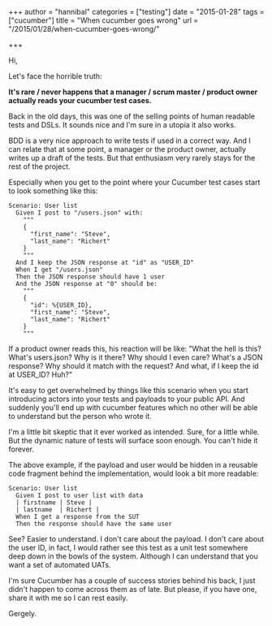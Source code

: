 +++
author = "hannibal"
categories = ["testing"]
date = "2015-01-28"
tags = ["cucumber"]
title = "When cucumber goes wrong"
url = "/2015/01/28/when-cucumber-goes-wrong/"

+++

Hi,

Let's face the horrible truth:

**It's rare / never happens that a manager / scrum master / product owner actually reads your cucumber test cases.**

Back in the old days, this was one of the selling points of human readable tests and DSLs. It sounds nice and I'm sure in a utopia it also works.

BDD is a very nice approach to write tests if used in a correct way. And I can relate that at some point, a manager or the product owner, actually writes up a draft of the tests. But that enthusiasm very rarely stays for the rest of the project.

Especially when you get to the point where your Cucumber test cases start to look something like this:

~~~
Scenario: User list
  Given I post to "/users.json" with:
    """
    {
      "first_name": "Steve",
      "last_name": "Richert"
    }
    """
  And I keep the JSON response at "id" as "USER_ID"
  When I get "/users.json"
  Then the JSON response should have 1 user
  And the JSON response at "0" should be:
    """
    {
      "id": %{USER_ID},
      "first_name": "Steve",
      "last_name": "Richert"
    }
    """
~~~

If a product owner reads this, his reaction will be like: "What the hell is this? What's users.json? Why is it there? Why should I even care? What's a JSON response? Why should it match with the request? And what, if I keep the id at USER_ID? Huh?"

It's easy to get overwhelmed by things like this scenario when you start introducing actors into your tests and payloads to your public API. And suddenly you'll end up with cucumber features which no other will be able to understand but the person who wrote it.

I'm a little bit skeptic that it ever worked as intended. Sure, for a little while. But the dynamic nature of tests will surface soon enough. You can't hide it forever.

The above example, if the payload and user would be hidden in a reusable code fragment behind the implementation, would look a bit more readable:

~~~
Scenario: User list
  Given I post to user list with data
  | firstname | Steve |
  | lastname  | Richert |
  When I get a response from the SUT
  Then the response should have the same user
~~~

See? Easier to understand. I don't care about the payload. I don't care about the user ID, in fact, I would rather see this test as a unit test somewhere deep down in the bowls of the system. Although I can understand that you want a set of automated UATs.

I'm sure Cucumber has a couple of success stories behind his back, I just didn't happen to come across them as of late. But please, if you have one, share it with me so I can rest easily.

Gergely.
